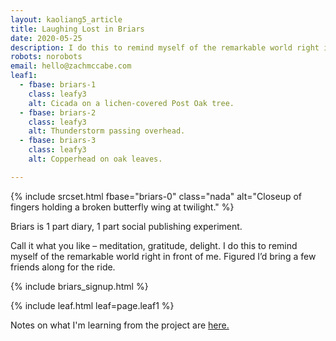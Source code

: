```yaml
---
layout: kaoliang5_article
title: Laughing Lost in Briars
date: 2020-05-25
description: I do this to remind myself of the remarkable world right in front of me.
robots: norobots
email: hello@zachmccabe.com
leaf1:
  - fbase: briars-1
    class: leafy3
    alt: Cicada on a lichen-covered Post Oak tree.
  - fbase: briars-2
    class: leafy3
    alt: Thunderstorm passing overhead.
  - fbase: briars-3
    class: leafy3
    alt: Copperhead on oak leaves.

---
```



{% include srcset.html fbase="briars-0" class="nada" alt="Closeup of fingers holding a broken butterfly wing at twilight." %}

<span class="lede">Briars is 1 part diary, 1 part social publishing experiment.</lede>

Call it what you like – meditation, gratitude, delight. I do this to remind myself of the remarkable world right in front of me. Figured I’d bring a few friends along for the ride.

{% include briars_signup.html %}

{% include leaf.html leaf=page.leaf1 %}

Notes on what I'm learning from the project are [here.]

[here.]: https://www.zachmccabe.com/briars/notes.html
